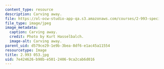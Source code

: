 ```yaml
---
content_type: resource
description: Carving away.
file: https://ol-ocw-studio-app-qa.s3.amazonaws.com/courses/2-993-special-topics-in-mechanical-engineering-the-art-and-science-of-boat-design-january-iap-2007/7e424626b98be50124069ca2cab6d016_2993053.jpg
file_type: image/jpeg
image_metadata:
  caption: Carving away.
  credit: Photo by Kurt Hasselbalch.
  image-alt: Carving away.
parent_uid: d579ce29-1e9b-3bea-8df6-e1ac45a11554
resourcetype: Image
title: 2.993 053.jpg
uid: 7e424626-b98b-e501-2406-9ca2cab6d016
---
```


